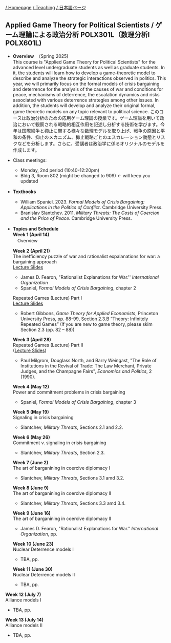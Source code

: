 
[/ Homepage](https://skurizaki.github.io/) [/ Teaching](./teaching.md) [/ 日本語ページ](https://skurizaki.github.io/jpn/)

## Applied Game Theory for Political Scientists / ゲーム理論による政治分析 POLX301L（数理分析I POLX601L)
- <b>Overview</b>　（Spring 2025)<br>
This course is "Applied Game Theory for Political Scientists" for the advanced level undergraduate students as well as graduate students.  In it, the students will learn how to develop a game-theoretic model to describe and analyze the strategic interactions observed in politics.  This year, we will primarily focus on the formal models of crisis bargaining and deterrence for the analysis of the causes of war and conditions for peace, mechanisms of deterrence, the escalation dynamics and risks associated with various deterrence strategies among other issues.  In addition, the students will develop and analyze their original formal, game theoretic models on any topic relevant to political science.
このコースは政治分析のための応用ゲーム理論の授業です。ゲーム理論を用いて政治において観察される戦略的相互作用を記述し分析する技術を学びます。今年は国際紛争と抑止に関する様々な数理モデルを取り上げ、戦争の原因と平和の条件、抑止のメカニズム、抑止戦略ごとのエスカレーション動態とリスクなどを分析します。さらに、受講者は政治学に係るオリジナルのモデルを作成します。

- Class meetings:
  - Monday, 2nd period (10:40-12:20pm)
  - Bldg 3, Room 802 (might be changed to 909) <- will keep you updated

- <b>Textbooks</b>　<br>
  - William Spaniel. 2023. <i>Formal Models of Crisis Bargaining: Applications in the Politics of Conflict</i>. Cambridge University Press.
  - Branislav Slantchev. 2011. <i>Military Threats: The Costs of Coercion and the Price of Peace</i>. Cambridge University Press.

- <b>Topics and Schedule</b>　<br>
  <b>Week 1 (April 14)</b> <br>
  　Overview

  <b>Week 2  (April 21)</b> <br>
  The inefficiency puzzle of war and rationalist expalanations for war: a bargaining approach<br>
  [Lecture Slides](https://www.dropbox.com/scl/fi/ixjtu862p2u1hef1oyo6p/ir.u.05-puzzle-of-war.pdf?rlkey=th7k7lt90jd378pensws23k98&dl=0)
   - James D. Fearon, "Rationalist Explanations for War.'' <i>International Organization</i><br>
   - Spaniel, <i>Formal Models of Crisis Bargaining</i>, chapter 2<br>

   Repeated Games (Lecture) Part I <br>
  [Lecture Slides](https://www.dropbox.com/scl/fi/682x44fjiycclmvm6c3ky/gtu.l5slides.pdf?rlkey=5rizahtvgsolk8rd1a1jeb8co&dl=0)
   - Robert Gibbons, <i>Game Theory for Applied Economists</i>, Princeton University Press, pp. 88-99, Section 2.3.B “Theory: Infinitely Repeated Games” (If you are new to game theory, please skim Section 2.3 (pp. 82 – 88))<br>

  <b>Week 3  (April 28)</b> <br>
  Repeated Games (Lecture) Part II <br> ([Lecture Slides](https://www.dropbox.com/scl/fi/ephqieoelbr8cy5i5e5f9/fmps9slides.pdf?rlkey=rf7rxdca282tmc7b33jq3yvby&dl=0))
  - Paul Milgrom, Douglass North, and Barry Weingast, "The Role of Institutions in the Revival of Trade: The Law Merchant, Private Judges, and the Champagne Fairs", <i>Economics and Politics</i>, 2 (1990).<br>

  <b>Week 4  (May 12)</b> <br>
  Power and commitment problems in crisis bargaining
  - Spaniel, <i>Formal Models of Crisis Bargaining</i>, chapter 3<br>
  
  <b>Week 5  (May 19)</b> <br>
  Signaling in crisis bargaining <br>
  - Slantchev, <i>Military Threats</i>, Sections 2.1 and 2.2.<br>

  <b>Week 6  (May 26)</b> <br>
  Commitment v. signaling in crisis bargaining <br>
  - Slantchev, <i>Military Threats</i>, Section 2.3.<br>

  <b>Week 7  (June 2)</b> <br>
  The art of barganining in coercive diplomacy I <br>
  - Slantchev, <i>Military Threats</i>, Sections 3.1 amd 3.2.<br>

  <b>Week 8  (June 9)</b> <br>
  The art of barganining in coercive diplomacy II <br>
  - Slantchev, <i>Military Threats</i>, Sections 3.3 amd 3.4.<br>

  <b>Week 9  (June 16)</b> <br>
  The art of barganining in coercive diplomacy II <br>
  - James D. Fearon, "Rationalist Explanations for War." <i>International Organization</i>, pp.<br>

  <b>Week 10  (June 23)</b> <br>
  Nuclear Deterrence models I<br>
  - TBA, pp.<br>

  <b>Week 11  (June 30)</b> <br>
  Nuclear Deterrence models II<br>
  - TBA, pp.<br>

 <b>Week 12  (July 7)</b> <br>
 Alliance models I<br>
  - TBA, pp.<br>

 <b>Week 13  (July 14)</b> <br>
 Alliance models II<br>
  - TBA, pp.<br>
